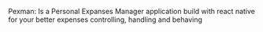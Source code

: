 Pexman: Is a Personal Expanses Manager application build with react native for your better expenses controlling, handling and behaving
